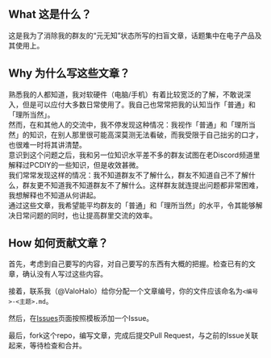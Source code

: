 ## What 这是什么？
这是我为了消除我的群友的“元无知”状态所写的扫盲文章，话题集中在电子产品及其使用上。
## Why 为什么写这些文章？
熟悉我的人都知道，我对软硬件（电脑/手机）有着比较宽泛的了解，不敢说深入，但是可以应付大多数日常使用了。我自己也常常把我的认知当作「普通」和「理所当然」。\
然而，在和其他人的交流中，我不停发现这种情况：我视作「普通」和「理所当然」的知识，在别人那里很可能高深莫测无法看破，而我受限于自己拙劣的口才，也很难一时将其讲清楚。\
意识到这个问题之后，我和另一位知识水平差不多的群友试图在老Discord频道里解释过PCDIY的一些知识，但是收效甚微。\
我们常常发现这样的情况：我不知道群友不了解什么，群友不知道自己不了解什么，群友更不知道我不知道群友不了解什么。这样群友就连提出问题都非常困难，我想解释也不知道从何讲起。\
通过这些文章，我希望能平均群友的「普通」和「理所当然」的水平，令其能够解决日常问题的同时，也让提高群里交流的效率。
## How 如何贡献文章？
首先，考虑到自己要写的内容，对自己要写的东西有大概的把握。检查已有的文章，确认没有人写过这些内容。

接着，联系我（@ValoHalo）给你分配一个文章编号，你的文件应该命名为`<编号>-<主题>.md`。

然后，在[Issues](https://github.com/ValoHalo/ProjectEradicatingIlliteracy/issues)页面按照模板添加一个Issue。

最后，fork这个repo，编写文章，完成后提交Pull Request，与之前的Issue关联起来，等待检查和合并。